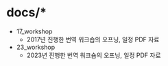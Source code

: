 # docs/*

* 17_workshop
  * 2017년 진행한 번역 워크숍의 오프닝, 일정 PDF 자료
* 23_workshop
  * 2023년 진행한 번역 워크숍의 오프닝, 일정 PDF 자료
